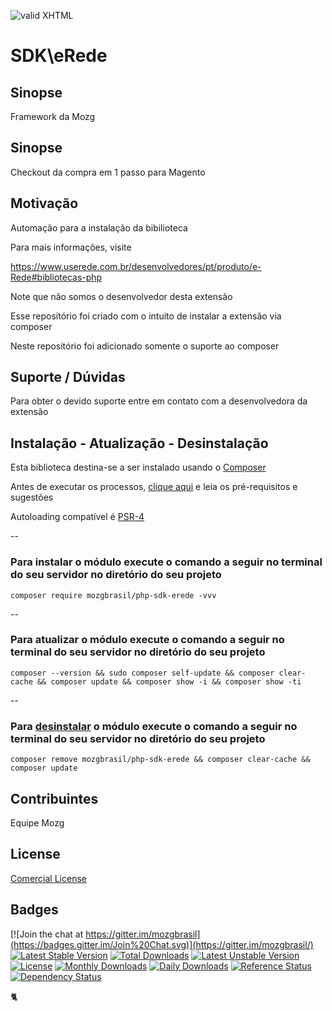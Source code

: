 [checkmark]: https://raw.githubusercontent.com/mozgbrasil/mozgbrasil.github.io/master/assets/images/logos/logo_32_32.png "MOZG"
![valid XHTML][checkmark]

[composer]: https://packagist.org/packages/mozgbrasil/php-sdk-erede
[psr4]: http://www.php-fig.org/psr/psr-4/
[requerimentos]: http://mozgbrasil.github.io/requerimentos/
[getcomposer]: https://getcomposer.org/
[uninstall-mods]: https://getcomposer.org/doc/03-cli.md#remove

# SDK\eRede

## Sinopse

Framework da Mozg

## Sinopse

Checkout da compra em 1 passo para Magento

## Motivação

Automação para a instalação da bibilioteca

Para mais informações, visite

https://www.userede.com.br/desenvolvedores/pt/produto/e-Rede#bibliotecas-php

Note que não somos o desenvolvedor desta extensão

Esse repositório foi criado com o intuito de instalar a extensão via composer

Neste repositório foi adicionado somente o suporte ao composer

## Suporte / Dúvidas

Para obter o devido suporte entre em contato com a desenvolvedora da extensão

## Instalação - Atualização - Desinstalação

Esta biblioteca destina-se a ser instalado usando o [Composer][getcomposer]

Antes de executar os processos, [clique aqui][requerimentos] e leia os pré-requisitos e sugestões

Autoloading compatível é [PSR-4][psr4]

--

### Para instalar o módulo execute o comando a seguir no terminal do seu servidor no diretório do seu projeto

	composer require mozgbrasil/php-sdk-erede -vvv

--

### Para atualizar o módulo execute o comando a seguir no terminal do seu servidor no diretório do seu projeto

	composer --version && sudo composer self-update && composer clear-cache && composer update && composer show -i && composer show -ti

--

### Para [desinstalar][uninstall-mods] o módulo execute o comando a seguir no terminal do seu servidor no diretório do seu projeto

	composer remove mozgbrasil/php-sdk-erede && composer clear-cache && composer update

## Contribuintes

Equipe Mozg

## License

[Comercial License](LICENSE.txt)

## Badges

[![Join the chat at https://gitter.im/mozgbrasil](https://badges.gitter.im/Join%20Chat.svg)](https://gitter.im/mozgbrasil/)
[![Latest Stable Version](https://poser.pugx.org/mozgbrasil/php-sdk-erede/v/stable)](https://packagist.org/packages/mozgbrasil/php-sdk-erede)
[![Total Downloads](https://poser.pugx.org/mozgbrasil/php-sdk-erede/downloads)](https://packagist.org/packages/mozgbrasil/php-sdk-erede)
[![Latest Unstable Version](https://poser.pugx.org/mozgbrasil/php-sdk-erede/v/unstable)](https://packagist.org/packages/mozgbrasil/php-sdk-erede)
[![License](https://poser.pugx.org/mozgbrasil/php-sdk-erede/license)](https://packagist.org/packages/mozgbrasil/php-sdk-erede)
[![Monthly Downloads](https://poser.pugx.org/mozgbrasil/php-sdk-erede/d/monthly)](https://packagist.org/packages/mozgbrasil/php-sdk-erede)
[![Daily Downloads](https://poser.pugx.org/mozgbrasil/php-sdk-erede/d/daily)](https://packagist.org/packages/mozgbrasil/php-sdk-erede)
[![Reference Status](https://www.versioneye.com/php/mozgbrasil:php-sdk-erede/reference_badge.svg?style=flat-square)](https://www.versioneye.com/php/mozgbrasil:php-sdk-erede/references)
[![Dependency Status](https://www.versioneye.com/php/mozgbrasil:php-sdk-erede/1.0.0/badge?style=flat-square)](https://www.versioneye.com/php/mozgbrasil:php-sdk-erede/1.0.0)

:cat2:
